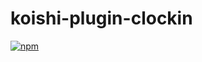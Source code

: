 # koishi-plugin-clockin

[![npm](https://img.shields.io/npm/v/koishi-plugin-clockin?style=flat-square)](https://www.npmjs.com/package/koishi-plugin-clockin)


